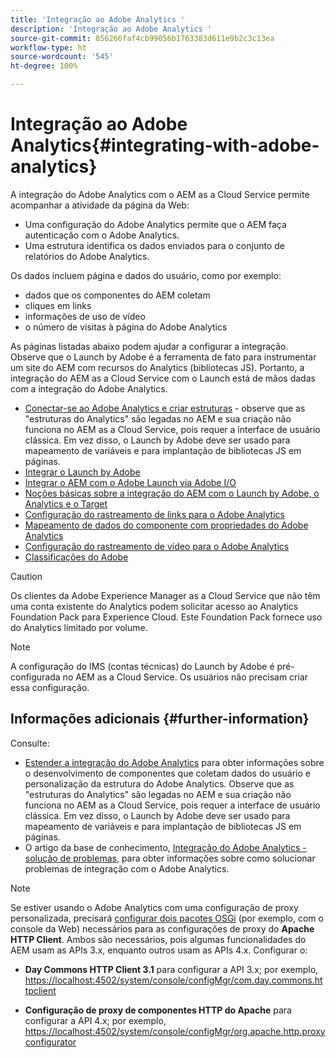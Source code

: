 ```yaml
---
title: 'Integração ao Adobe Analytics '
description: 'Integração ao Adobe Analytics '
source-git-commit: 856266faf4cb99056b1763383d611e9b2c3c13ea
workflow-type: ht
source-wordcount: '545'
ht-degree: 100%

---
```



# Integração ao Adobe Analytics{#integrating-with-adobe-analytics}

A integração do Adobe Analytics com o AEM as a Cloud Service permite acompanhar a atividade da página da Web:

* Uma configuração do Adobe Analytics permite que o AEM faça autenticação com o Adobe Analytics.
* Uma estrutura identifica os dados enviados para o conjunto de relatórios do Adobe Analytics.

Os dados incluem página e dados do usuário, como por exemplo:

* dados que os componentes do AEM coletam
* cliques em links
* informações de uso de vídeo
* o número de visitas à página do Adobe Analytics

As páginas listadas abaixo podem ajudar a configurar a integração. Observe que o Launch by Adobe é a ferramenta de fato para instrumentar um site do AEM com recursos do Analytics (bibliotecas JS). Portanto, a integração do AEM as a Cloud Service com o Launch está de mãos dadas com a integração do Adobe Analytics.

* [Conectar-se ao Adobe Analytics e criar estruturas](https://experienceleague.adobe.com/docs/experience-manager-65/administering/integration/adobeanalytics-connect.html?lang=pt_BR) - observe que as &quot;estruturas do Analytics&quot; são legadas no AEM e sua criação não funciona no AEM as a Cloud Service, pois requer a interface de usuário clássica. Em vez disso, o Launch by Adobe deve ser usado para mapeamento de variáveis e para implantação de bibliotecas JS em páginas.
* [Integrar o Launch by Adobe](https://experienceleague.adobe.com/docs/experience-manager-learn/sites/integrations/experience-platform-launch/overview.html?lang=pt-BR)
* [Integrar o AEM com o Adobe Launch via Adobe I/O](https://experienceleague.adobe.com/docs/experience-manager-learn/sites/integrations/experience-platform-launch/overview.html?lang=pt-BR)
* [Noções básicas sobre a integração do AEM com o Launch by Adobe, o Analytics e o Target](https://experienceleague.adobe.com/docs/experience-manager-learn/sites/integrations/experience-platform-launch/overview.html?lang=pt-BR)
* [Configuração do rastreamento de links para o Adobe Analytics](https://experienceleague.adobe.com/docs/experience-manager-65/administering/integration/adobeanalytics-link.html?lang=pt_BR)
* [Mapeamento de dados do componente com propriedades do Adobe Analytics](https://experienceleague.adobe.com/docs/experience-manager-65/administering/integration/adobeanalytics-mapping.html?lang=pt_BR)
* [Configuração do rastreamento de vídeo para o Adobe Analytics](https://experienceleague.adobe.com/docs/experience-manager-65/administering/integration/adobeanalytics-video.html?lang=pt_BR)
* [Classificações do Adobe](https://experienceleague.adobe.com/docs/experience-manager-65/administering/integration/adobeanalytics-classifications.html?lang=pt_BR)

>[!CAUTION]
>
>Os clientes da Adobe Experience Manager as a Cloud Service que não têm uma conta existente do Analytics podem solicitar acesso ao Analytics Foundation Pack para Experience Cloud.  Este Foundation Pack fornece uso do Analytics limitado por volume.

>[!NOTE]
>
>A configuração do IMS (contas técnicas) do Launch by Adobe é pré-configurada no AEM as a Cloud Service. Os usuários não precisam criar essa configuração.

## Informações adicionais {#further-information}

Consulte:

* [Estender a integração do Adobe Analytics](https://experienceleague.adobe.com/docs/experience-manager-65/developing/extending-aem/extending-analytics/extending-analytics.html?lang=pt_BR) para obter informações sobre o desenvolvimento de componentes que coletam dados do usuário e personalização da estrutura do Adobe Analytics. Observe que as &quot;estruturas do Analytics&quot; são legadas no AEM e sua criação não funciona no AEM as a Cloud Service, pois requer a interface de usuário clássica. Em vez disso, o Launch by Adobe deve ser usado para mapeamento de variáveis e para implantação de bibliotecas JS em páginas.
* O artigo da base de conhecimento, [Integração do Adobe Analytics - solução de problemas](https://helpx.adobe.com/br/experience-manager/kb/sitecatalystintegrationtroubleshooting.html), para obter informações sobre como solucionar problemas de integração com o Adobe Analytics.

>[!NOTE]
>
>Se estiver usando o Adobe Analytics com uma configuração de proxy personalizada, precisará [configurar dois pacotes OSGi](https://experienceleague.adobe.com/docs/experience-manager-65/deploying/configuring/configuring-osgi.html?lang=pt_BR) (por exemplo, com o console da Web) necessários para as configurações de proxy do **Apache HTTP Client**. Ambos são necessários, pois algumas funcionalidades do AEM usam as APIs 3.x, enquanto outros usam as APIs 4.x. Configurar o:
>
>* **Day Commons HTTP Client 3.1** para configurar a API 3.x;
>  por exemplo, [https://localhost:4502/system/console/configMgr/com.day.commons.httpclient](https://localhost:4502/system/console/configMgr/com.day.commons.httpclient)
>
>* **Configuração de proxy de componentes HTTP do Apache** para configurar a API 4.x;
>  por exemplo, [https://localhost:4502/system/console/configMgr/org.apache.http.proxyconfigurator](https://localhost:4502/system/console/configMgr/org.apache.http.proxyconfigurator)
>

